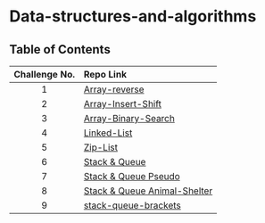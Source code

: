 # Data-structures-and-algorithms

## Table of Contents

| Challenge No. | Repo Link                                                                                                                                               |
|:-------------:|:--------------------------------------------------------------------------------------------------------------------------------------------------------|
|       1       | [Array-reverse](https://github.com/muhammadqasemtarboush1/data-structures-and-algorithms/blob/main/array-reverse/README.md)                             |
|       2       | [Array-Insert-Shift](https://github.com/muhammadqasemtarboush1/data-structures-and-algorithms/blob/main/array-insert-shift/README.md)                   |
|       3       | [Array-Binary-Search](https://github.com/muhammadqasemtarboush1/data-structures-and-algorithms/blob/main/array_binary_search/README.md)                 |
|       4       | [Linked-List](https://github.com/muhammadqasemtarboush1/data-structures-and-algorithms/blob/main/linked_list/README.md)                                 |
|       5       | [Zip-List](https://github.com/muhammadqasemtarboush1/data-structures-and-algorithms/blob/main/linked_list/zip_list/README.md)                           |
|       6       | [Stack & Queue](https://github.com/muhammadqasemtarboush1/data-structures-and-algorithms/blob/main/stack_and_queue/README.md)                           |
|       7       | [Stack & Queue Pseudo](https://github.com/muhammadqasemtarboush1/data-structures-and-algorithms/blob/main/stack_queue_pseudo/README.md)                 |
|       8       | [Stack & Queue Animal-Shelter](https://github.com/muhammadqasemtarboush1/data-structures-and-algorithms/blob/main/stack_queue_animal_shelter/README.md) |
|       9       | [stack-queue-brackets ](https://github.com/muhammadqasemtarboush1/data-structures-and-algorithms/blob/main/stack_queue_brackets/README.md)              |
